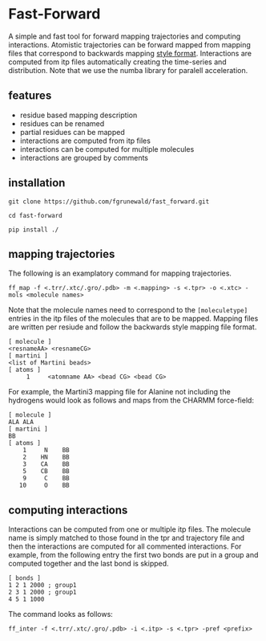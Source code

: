 # Fast-Forward

A simple and fast tool for forward mapping trajectories and
computing interactions. Atomistic trajectories can be forward
mapped from mapping files that correspond to backwards mapping
[style format](http://cgmartini.nl/index.php/2021-martini-online-workshop/tutorials/566-4-backward). Interactions are computed from itp files
automatically creating the time-series and distribution. Note
that we use the numba library for paralell acceleration.

## features
- residue based mapping description
- residues can be renamed
- partial residues can be mapped
- interactions are computed from itp files
- interactions can be computed for multiple molecules
- interactions are grouped by comments

## installation
```
git clone https://github.com/fgrunewald/fast_forward.git

cd fast-forward

pip install ./
```
## mapping trajectories
The following is an examplatory command for mapping trajectories.
```
ff_map -f <.trr/.xtc/.gro/.pdb> -m <.mapping> -s <.tpr> -o <.xtc> -mols <molecule names>
```
Note that the molecule names need to correspond to the `[moleculetype]` entries in the itp
files of the molecules that are to be mapped. Mapping files are written per resiude and 
follow the backwards style mapping file format.
```
[ molecule ]
<resnameAA> <resnameCG>
[ martini ]
<list of Martini beads>
[ atoms ]
     1     <atomname AA> <bead CG> <bead CG>
```
For example, the Martini3 mapping file for Alanine not including the
hydrogens would look as follows and maps from the CHARMM force-field:
```
[ molecule ]
ALA ALA
[ martini ]
BB
[ atoms ]
    1     N    BB
    2    HN    BB
    3    CA    BB
    5    CB    BB
    9     C    BB
   10     O    BB
```
## computing interactions
Interactions can be computed from one or multiple itp files. The molecule name
is simply matched to those found in the tpr and trajectory file and then the 
interactions are computed for all commented interactions. For example, from the
following entry the first two bonds are put in a group and computed together and
the last bond is skipped.
```
[ bonds ]
1 2 1 2000 ; group1
2 3 1 2000 ; group1
4 5 1 1000
```
The command looks as follows:
```
ff_inter -f <.trr/.xtc/.gro/.pdb> -i <.itp> -s <.tpr> -pref <prefix>
```
